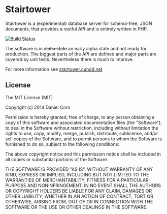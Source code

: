 Stairtower
==========

Stairtower is a (experimental) database server for schema-free, JSON documents, that provides a restful API and is entirely written in PHP.

[![Build Status](https://travis-ci.org/cundd/pos.svg?branch=develop)](https://travis-ci.org/cundd/pos)

The software is in ~~alpha state~~ an early alpha state and not ready for production. The biggest parts of the API are defined and major parts are covered by unit tests. Nevertheless there is much to improve.

For more information see [stairtower.cundd.net](http://stairtower.cundd.net)


License
-------

The MIT License (MIT)

Copyright (c) 2014 Daniel Corn

Permission is hereby granted, free of charge, to any person obtaining a copy
of this software and associated documentation files (the "Software"), to deal
in the Software without restriction, including without limitation the rights
to use, copy, modify, merge, publish, distribute, sublicense, and/or sell
copies of the Software, and to permit persons to whom the Software is
furnished to do so, subject to the following conditions:

The above copyright notice and this permission notice shall be included in all
copies or substantial portions of the Software.

THE SOFTWARE IS PROVIDED "AS IS", WITHOUT WARRANTY OF ANY KIND, EXPRESS OR
IMPLIED, INCLUDING BUT NOT LIMITED TO THE WARRANTIES OF MERCHANTABILITY,
FITNESS FOR A PARTICULAR PURPOSE AND NONINFRINGEMENT. IN NO EVENT SHALL THE
AUTHORS OR COPYRIGHT HOLDERS BE LIABLE FOR ANY CLAIM, DAMAGES OR OTHER
LIABILITY, WHETHER IN AN ACTION OF CONTRACT, TORT OR OTHERWISE, ARISING FROM,
OUT OF OR IN CONNECTION WITH THE SOFTWARE OR THE USE OR OTHER DEALINGS IN THE
SOFTWARE.
